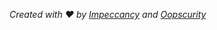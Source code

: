 *Created with :heart: by [Impeccancy](https://github.com/Impeccancy) and [Oopscurity](https://github.com/Oopscurity)*
